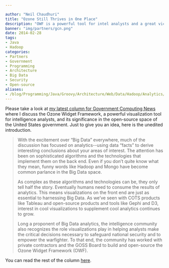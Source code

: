 ```yaml
---

author: "Neil Chaudhuri"
title: "Ozone Still Thrives in One Place"
description: "OWF is a powerful tool for intel analysts and a great victory for government open-source advocates."
banner: "img/partners/gcn.png"
date: 2014-02-28
tags:
- Java
- Hadoop
categories: 
- Partners
- Government
- Programming
- Architecture
- Big Data
- Security
- Open-source
aliases:
- /blog/Programming/Java/Groovy/Architecture/Web/Data/Hadoop/Analytics/2014/02/28/ozone-still-thrives-in-one-place
---
```


Please take a look at [my latest column for Government Computing News](http://gcn.com/articles/2014/02/27/big-data.aspx)
where I discuss the Ozone Widget Framework, a powerful visualization tool for intelligence analysts, and its significance
in the open-source space of the United States government. Just to give you an idea, here is the unedited introduction.

<blockquote>
With the excitement over “Big Data” everywhere, much of the discussion has focused on analytics--using data “facts” to derive interesting conclusions about your areas of interest. The attention has been on sophisticated algorithms and the technologies that implement them on the back end. Even if you don’t quite know what they mean, funny words like Hadoop and Mongo have become common parlance in the Big Data space.


As complex as these algorithms and technologies can be, they only tell half the story. Eventually humans need to consume the results of analytics. This means visualizations on the front end are just as essential to harnessing Big Data. As we’ve seen with COTS products like Tableau and open-source products and tools like Gephi and D3, interest in cool visualizations to supplement cool analytics continues to grow.


Long a proponent of Big Data analytics, the intelligence community also recognizes the role visualizations play in helping analysts make the critical decisions necessary to safeguard national security and to empower the warfighter. To that end, the community has worked with private contractors and the GOSS Board to build and open-source the Ozone Widget Framework (OWF).
</blockquote>

You can read the rest of the column [here](http://gcn.com/articles/2014/02/27/big-data.aspx).
